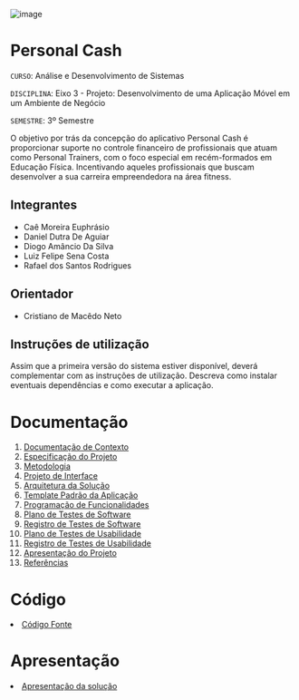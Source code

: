 ![image](https://github.com/ICEI-PUC-Minas-PMV-ADS/ads-2024-1-e3-proj-mov-t5-personalcash/assets/126628545/949b7151-97bf-43c0-a85d-203a803fb3e1)

# Personal Cash

`CURSO`: Análise e Desenvolvimento de Sistemas

`DISCIPLINA`: Eixo 3 - Projeto: Desenvolvimento de uma Aplicação Móvel em um Ambiente de Negócio

`SEMESTRE`: 3º Semestre

O objetivo por trás da concepção do aplicativo Personal Cash é proporcionar suporte no controle financeiro de profissionais que atuam como Personal Trainers, com o foco especial em recém-formados em Educação Física. Incentivando aqueles profissionais que buscam desenvolver a sua carreira empreendedora na área fitness.

## Integrantes

- Caê Moreira Euphrásio
- Daniel Dutra De Aguiar
- Diogo Amâncio Da Silva
- Luiz Felipe Sena Costa
- Rafael dos Santos Rodrigues
  
## Orientador

- Cristiano de Macêdo Neto

## Instruções de utilização

Assim que a primeira versão do sistema estiver disponível, deverá complementar com as instruções de utilização. Descreva como instalar eventuais dependências e como executar a aplicação.

# Documentação

<ol>
<li><a href="docs/01-Documentação de Contexto.md"> Documentação de Contexto</a></li>
<li><a href="docs/02-Especificação do Projeto.md"> Especificação do Projeto</a></li>
<li><a href="docs/03-Metodologia.md"> Metodologia</a></li>
<li><a href="docs/04-Projeto de Interface.md"> Projeto de Interface</a></li>
<li><a href="docs/05-Arquitetura da Solução.md"> Arquitetura da Solução</a></li>
<li><a href="docs/06-Template Padrão da Aplicação.md"> Template Padrão da Aplicação</a></li>
<li><a href="docs/07-Programação de Funcionalidades.md"> Programação de Funcionalidades</a></li>
<li><a href="docs/08-Plano de Testes de Software.md"> Plano de Testes de Software</a></li>
<li><a href="docs/09-Registro de Testes de Software.md"> Registro de Testes de Software</a></li>
<li><a href="docs/10-Plano de Testes de Usabilidade.md"> Plano de Testes de Usabilidade</a></li>
<li><a href="docs/11-Registro de Testes de Usabilidade.md"> Registro de Testes de Usabilidade</a></li>
<li><a href="docs/12-Apresentação do Projeto.md"> Apresentação do Projeto</a></li>
<li><a href="docs/13-Referências.md"> Referências</a></li>
</ol>

# Código

<li><a href="src/README.md"> Código Fonte</a></li>

# Apresentação

<li><a href="presentation/README.md"> Apresentação da solução</a></li>
